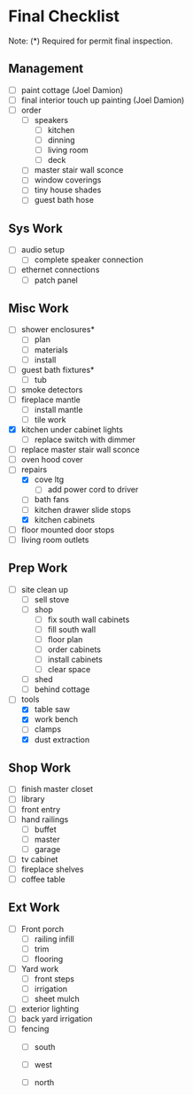 # Final Checklist

Note: (*) Required for permit final inspection.

## Management

- [ ] paint cottage (Joel Damion)
- [ ] final interior touch up painting (Joel Damion)
- [ ] order
  - [ ] speakers
    - [ ] kitchen
    - [ ] dinning
    - [ ] living room
    - [ ] deck
  - [ ] master stair wall sconce
  - [ ] window coverings
  - [ ] tiny house shades
  - [ ] guest bath hose

## Sys Work

- [ ] audio setup
  - [ ] complete speaker connection
- [ ] ethernet connections
  - [ ] patch panel

## Misc Work

- [ ] shower enclosures*
  - [ ] plan
  - [ ] materials
  - [ ] install
- [ ] guest bath fixtures*
  - [ ] tub
- [ ] smoke detectors
- [ ] fireplace mantle
  - [ ] install mantle
  - [ ] tile work
- [x] kitchen under cabinet lights
  - [ ] replace switch with dimmer
- [ ] replace master stair wall sconce
- [ ] oven hood cover
- [ ] repairs
  - [x] cove ltg
    - [ ] add power cord to driver
  - [ ] bath fans
  - [ ] kitchen drawer slide stops
  - [x] kitchen cabinets
- [ ] floor mounted door stops
- [ ] living room outlets

## Prep Work

- [ ] site clean up
  - [ ] sell stove
  - [ ] shop
    - [ ] fix south wall cabinets
    - [ ] fill south wall
    - [ ] floor plan
    - [ ] order cabinets
    - [ ] install cabinets
    - [ ] clear space
  - [ ] shed
  - [ ] behind cottage
- [ ] tools
  - [x] table saw
  - [x] work bench
  - [ ] clamps
  - [x] dust extraction

## Shop Work

- [ ] finish master closet
- [ ] library
- [ ] front entry
- [ ] hand railings
  - [ ] buffet
  - [ ] master
  - [ ] garage
- [ ] tv cabinet
- [ ] fireplace shelves
- [ ] coffee table

## Ext Work

- [ ] Front porch 
  - [ ] railing infill
  - [ ] trim
  - [ ] flooring
- [ ] Yard work
  - [ ] front steps
  - [ ] irrigation
  - [ ] sheet mulch
- [ ] exterior lighting
- [ ] back yard irrigation
- [ ] fencing
  - [ ] south
  - [ ] west
  - [ ] north



